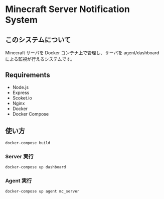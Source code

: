 # Minecraft Server Notification System

## このシステムについて

Minecraft サーバを Docker コンテナ上で管理し、サーバを agent/dashboard による監視が行えるシステムです。

## Requirements

- Node.js
- Express
- Scoket.io
- Nginx
- Docker
- Docker Compose

## 使い方

```
docker-compose build
```

### Server 実行

```
docker-compose up dashboard
```

### Agent 実行

```
docker-compose up agent mc_server
```
